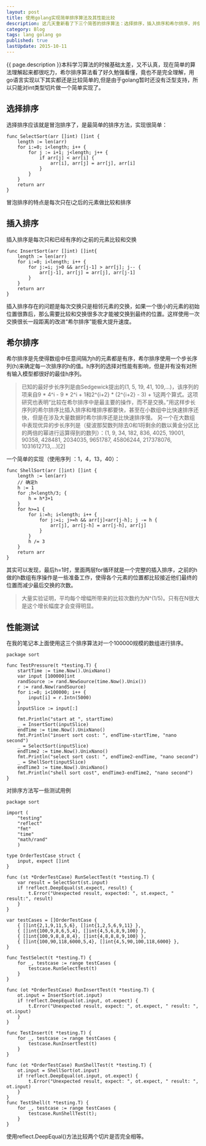 ```yaml
---
layout: post
title: 使用golang实现简单排序算法及其性能比较
description: 这几天重新看了下三个简答的排序算法：选择排序，插入排序和希尔排序，并使用golang做了一个简单的实现与测试。
category: Blog
tags: lang golang go 
published: true
lastUpdate: 2015-10-11
---
```


{{ page.description }}本科学习算法的时候基础太差，又不认真，现在简单的算法理解起来都很吃力，希尔排序算法看了好久勉强看懂，竟也不是完全理解，用go语言实现以下其实都还是比较简单的,但是由于golang暂时还没有泛型支持，所以只能对int类型切片做一个简单实现了。

## 选择排序 ##
选择排序应该就是冒泡排序了，是最简单的排序方法，实现很简单：

```golang
func SelectSort(arr []int) []int {
	length := len(arr)
	for i:=0; i<length; i++ {
		for j := i+1; j<length; j++ {
			if arr[j] < arr[i] {
				arr[i], arr[j] = arr[j], arr[i]
			}
		}
	}
	return arr
}
```
冒泡排序的特点是每次只在i之后的元素做比较和排序

## 插入排序 ##
插入排序是每次只和已经有序的i之前的元素比较和交换

```
func InsertSort(arr []int) []int{
	length := len(arr)
	for i:=0; i<length; i++ {
		for j:=i; j>0 && arr[j-1] > arr[j]; j-- {
			arr[j-1], arr[j] = arr[j], arr[j-1]  
		}
	}
	return arr
}
```
插入排序存在的问题是每次交换只是相邻元素的交换，如果一个很小的元素的初始位置很靠后，那么需要比较和交换很多次才能被交换到最终的位置。这样使用一次交换很长一段距离的改进“希尔排序”能极大提升速度。

## 希尔排序 ##
希尔排序是先使得数组中任意间隔为h的元素都是有序，希尔排序使用一个步长序列(h)来确定每一次排序的h的值。h序列的选择对性能有影响，但是并有没有对所有输入模型都很好的最佳h序列。

> 已知的最好步长序列是由Sedgewick提出的(1, 5, 19, 41, 109,...)，该序列的项来自9 * 4^i - 9 * 2^i + 1和2^{i+2} * (2^{i+2} - 3) + 1这两个算式。这项研究也表明“比较在希尔排序中是最主要的操作，而不是交换。”用这样步长序列的希尔排序比插入排序和堆排序都要快，甚至在小数组中比快速排序还快，但是在涉及大量数据时希尔排序还是比快速排序慢。
> 另一个在大数组中表现优异的步长序列是（斐波那契数列除去0和1将剩余的数以黄金分区比的两倍的幂进行运算得到的数列）：(1, 9, 34, 182, 836, 4025, 19001, 90358, 428481, 2034035, 9651787, 45806244, 217378076, 1031612713,…)[2]

一个简单的实现（使用序列 ：1，4，13，40）：

```golang
func ShellSort(arr []int) []int {
	length := len(arr)
	// 确定h
	h := 1
	for ;h<length/3; {
		h = h*3+1
	}
	for h>=1 {
		for i:=h; i<length; i++ {
			for j:=i; j>=h && arr[j]<arr[j-h]; j -= h {
				arr[j], arr[j-h] = arr[j-h], arr[j]
			}
		}
		h /= 3
	}
	return arr
}
```
其实可以发现，最后h=1时，里面两层for循环就是一个完整的插入排序，之前的h做的h数组有序操作是一些准备工作，使得各个元素的位置都比较接近他们最终的位置而减少最后交换的次数。

> 大量实验证明，平均每个增幅所带来的比较次数约为N^(1/5)。只有在N很大是这个增长幅度才会变得明显。

## 性能测试 ##
在我的笔记本上面使用这三个排序算法对一个100000规模的数组进行排序。

```golang
package sort

func TestPressure(t *testing.T) {
	startTime := time.Now().UnixNano()
	var input [100000]int
	randSource := rand.NewSource(time.Now().Unix())
	r := rand.New(randSource)
	for i:=0; i<100000; i++ {
		input[i] = r.Intn(5000)
	}
	inputSlice := input[:]

	fmt.Println("start at ", startTime)
	_ = InsertSort(inputSlice)
	endTime := time.Now().UnixNano()
	fmt.Println("insert sort cost: ", endTime-startTime, "nano second")
	_ = SelectSort(inputSlice)
	endTime2 := time.Now().UnixNano()
	fmt.Println("select sort cost: ", endTime2-endTime, "nano second")
	_ = ShellSort(inputSlice)
	endTime3 := time.Now().UnixNano()
	fmt.Println("shell sort cost", endTime3-endTime2, "nano second")
}

```

对排序方法写一些测试用例

```
package sort

import (
	"testing"
	"reflect"
	"fmt"
	"time"
	"math/rand"
	)

type OrderTestCase struct {
	input, expect []int
}

func (st *OrderTestCase) RunSelectTest(t *testing.T) {
	var result = SelectSort(st.input)
	if !reflect.DeepEqual(st.expect, result) {
		t.Error("Unexpected result, expected: ", st.expect, " result:", result)
	}
}

var testCases = []OrderTestCase {
	{ []int{2,1,9,11,5,6}, []int{1,2,5,6,9,11} },
	{ []int{100,9,8,6,5,4}, []int{4,5,6,8,9,100} },
	{ []int{100,9,8,8,8,4}, []int{4,8,8,8,9,100} },
	{ []int{100,90,118,6000,5,4}, []int{4,5,90,100,118,6000} },
}

func TestSelect(t *testing.T) {
	for _, testcase := range testCases {
		testcase.RunSelectTest(t)
	}
}

func (ot *OrderTestCase) RunInsertTest(t *testing.T) {
	ot.input = InsertSort(ot.input)
	if !reflect.DeepEqual(ot.input, ot.expect) {
		t.Error("Unexpected result, expect: ", ot.expect, " result: ", ot.input)
	}
}

func TestInsert(t *testing.T) {
	for _, testcase := range testCases {
		testcase.RunInsertTest(t)
	}
}

func (ot *OrderTestCase) RunShellTest(t *testing.T) {
	ot.input = ShellSort(ot.input)
	if !reflect.DeepEqual(ot.input, ot.expect) {
		t.Error("Unexpected result, expect: ", ot.expect, " result: ", ot.input)
	}
}
func TestShell(t *testing.T) {
	for _, testcase := range testCases {
		testcase.RunShellTest(t);
	}
}

```

使用reflect.DeepEqual()方法比较两个切片是否完全相等。